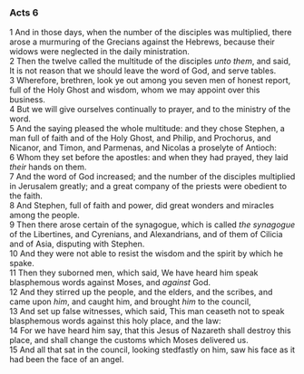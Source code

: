 ### Acts 6

1 And in those days, when the number of the disciples was multiplied, there arose a murmuring of the Grecians against the Hebrews, because their widows were neglected in the daily ministration.  
2 Then the twelve called the multitude of the disciples *unto them*, and said, It is not reason that we should leave the word of God, and serve tables.  
3 Wherefore, brethren, look ye out among you seven men of honest report, full of the Holy Ghost and wisdom, whom we may appoint over this business.  
4 But we will give ourselves continually to prayer, and to the ministry of the word.  
5 And the saying pleased the whole multitude: and they chose Stephen, a man full of faith and of the Holy Ghost, and Philip, and Prochorus, and Nicanor, and Timon, and Parmenas, and Nicolas a proselyte of Antioch:  
6 Whom they set before the apostles: and when they had prayed, they laid *their* hands on them.  
7 And the word of God increased; and the number of the disciples multiplied in Jerusalem greatly; and a great company of the priests were obedient to the faith.  
8 And Stephen, full of faith and power, did great wonders and miracles among the people.  
9 Then there arose certain of the synagogue, which is called *the synagogue* of the Libertines, and Cyrenians, and Alexandrians, and of them of Cilicia and of Asia, disputing with Stephen.  
10 And they were not able to resist the wisdom and the spirit by which he spake.  
11 Then they suborned men, which said, We have heard him speak blasphemous words against Moses, and *against* God.  
12 And they stirred up the people, and the elders, and the scribes, and came upon *him*, and caught him, and brought *him* to the council,  
13 And set up false witnesses, which said, This man ceaseth not to speak blasphemous words against this holy place, and the law:  
14 For we have heard him say, that this Jesus of Nazareth shall destroy this place, and shall change the customs which Moses delivered us.  
15 And all that sat in the council, looking stedfastly on him, saw his face as it had been the face of an angel.  

